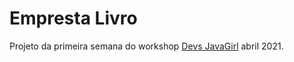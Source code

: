 # Empresta Livro

Projeto da primeira semana do workshop [Devs JavaGirl](https://devs-javagirl.github.io/workshop-basico-api/) abril 2021.

